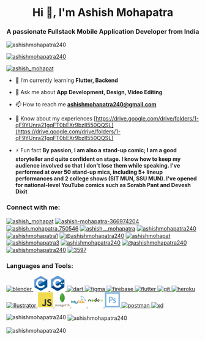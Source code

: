 <h1 align="center">Hi 👋, I'm Ashish Mohapatra</h1>
<h3 align="center">A passionate Fullstack Mobile Application Developer from India</h3>

<p align="left"> <img src="https://komarev.com/ghpvc/?username=ashishmohapatra240&label=Profile%20views&color=0e75b6&style=flat" alt="ashishmohapatra240" /> </p>

<p align="left"> <a href="https://github.com/ryo-ma/github-profile-trophy"><img src="https://github-profile-trophy.vercel.app/?username=ashishmohapatra240" alt="ashishmohapatra240" /></a> </p>

<p align="left"> <a href="https://twitter.com/ashish_mohapat" target="blank"><img src="https://img.shields.io/twitter/follow/ashish_mohapat?logo=twitter&style=for-the-badge" alt="ashish_mohapat" /></a> </p>

- 🌱 I’m currently learning **Flutter, Backend**

- 💬 Ask me about **App Development, Design, Video Editing**

- 📫 How to reach me **ashishmohapatra240@gmail.com**

- 📄 Know about my experiences [https://drive.google.com/drive/folders/1-qF9YUnra21gqFT0bEXr9bzIl550QQSL](https://drive.google.com/drive/folders/1-qF9YUnra21gqFT0bEXr9bzIl550QQSL)

- ⚡ Fun fact **By passion, I am also a stand-up comic; I am a good storyteller and quite confident on stage. I know how to keep my audience involved so that I don't lose them while speaking. I've performed at over 50 stand-up mics, including 5+ lineup performances and 2 college shows (SIT MUN, SSU MUN). I've opened for national-level YouTube comics such as Sorabh Pant and Devesh Dixit**

<h3 align="left">Connect with me:</h3>
<p align="left">
<a href="https://twitter.com/ashish_mohapat" target="blank"><img align="center" src="https://raw.githubusercontent.com/rahuldkjain/github-profile-readme-generator/master/src/images/icons/Social/twitter.svg" alt="ashish_mohapat" height="30" width="40" /></a>
<a href="https://linkedin.com/in/ashish-mohapatra-366974204" target="blank"><img align="center" src="https://raw.githubusercontent.com/rahuldkjain/github-profile-readme-generator/master/src/images/icons/Social/linked-in-alt.svg" alt="ashish-mohapatra-366974204" height="30" width="40" /></a>
<a href="https://fb.com/ashish.mohapatra.750546" target="blank"><img align="center" src="https://raw.githubusercontent.com/rahuldkjain/github-profile-readme-generator/master/src/images/icons/Social/facebook.svg" alt="ashish.mohapatra.750546" height="30" width="40" /></a>
<a href="https://instagram.com/ashish._.mohapatra" target="blank"><img align="center" src="https://raw.githubusercontent.com/rahuldkjain/github-profile-readme-generator/master/src/images/icons/Social/instagram.svg" alt="ashish._.mohapatra" height="30" width="40" /></a>
<a href="https://dribbble.com/ashishmohapatra240" target="blank"><img align="center" src="https://raw.githubusercontent.com/rahuldkjain/github-profile-readme-generator/master/src/images/icons/Social/dribbble.svg" alt="ashishmohapatra240" height="30" width="40" /></a>
<a href="https://www.behance.net/ashishmohapatra1" target="blank"><img align="center" src="https://raw.githubusercontent.com/rahuldkjain/github-profile-readme-generator/master/src/images/icons/Social/behance.svg" alt="ashishmohapatra1" height="30" width="40" /></a>
<a href="https://medium.com/@ashishmohapatra240" target="blank"><img align="center" src="https://raw.githubusercontent.com/rahuldkjain/github-profile-readme-generator/master/src/images/icons/Social/medium.svg" alt="@ashishmohapatra240" height="30" width="40" /></a>
<a href="https://www.codechef.com/users/ashishmohapat" target="blank"><img align="center" src="https://cdn.jsdelivr.net/npm/simple-icons@3.1.0/icons/codechef.svg" alt="ashishmohapat" height="30" width="40" /></a>
<a href="https://www.hackerrank.com/ashishmohapatra3" target="blank"><img align="center" src="https://raw.githubusercontent.com/rahuldkjain/github-profile-readme-generator/master/src/images/icons/Social/hackerrank.svg" alt="ashishmohapatra3" height="30" width="40" /></a>
<a href="https://www.leetcode.com/ashishmohapatra240" target="blank"><img align="center" src="https://raw.githubusercontent.com/rahuldkjain/github-profile-readme-generator/master/src/images/icons/Social/leet-code.svg" alt="ashishmohapatra240" height="30" width="40" /></a>
<a href="https://www.hackerearth.com/@ashishmohapatra240" target="blank"><img align="center" src="https://raw.githubusercontent.com/rahuldkjain/github-profile-readme-generator/master/src/images/icons/Social/hackerearth.svg" alt="@ashishmohapatra240" height="30" width="40" /></a>
<a href="https://auth.geeksforgeeks.org/user/ashishmohapatra240" target="blank"><img align="center" src="https://raw.githubusercontent.com/rahuldkjain/github-profile-readme-generator/master/src/images/icons/Social/geeks-for-geeks.svg" alt="ashishmohapatra240" height="30" width="40" /></a>
<a href="https://discord.gg/3597" target="blank"><img align="center" src="https://raw.githubusercontent.com/rahuldkjain/github-profile-readme-generator/master/src/images/icons/Social/discord.svg" alt="3597" height="30" width="40" /></a>
</p>

<h3 align="left">Languages and Tools:</h3>
<p align="left"> <a href="https://www.blender.org/" target="_blank" rel="noreferrer"> <img src="https://download.blender.org/branding/community/blender_community_badge_white.svg" alt="blender" width="40" height="40"/> </a> <a href="https://www.cprogramming.com/" target="_blank" rel="noreferrer"> <img src="https://raw.githubusercontent.com/devicons/devicon/master/icons/c/c-original.svg" alt="c" width="40" height="40"/> </a> <a href="https://www.w3schools.com/cpp/" target="_blank" rel="noreferrer"> <img src="https://raw.githubusercontent.com/devicons/devicon/master/icons/cplusplus/cplusplus-original.svg" alt="cplusplus" width="40" height="40"/> </a> <a href="https://dart.dev" target="_blank" rel="noreferrer"> <img src="https://www.vectorlogo.zone/logos/dartlang/dartlang-icon.svg" alt="dart" width="40" height="40"/> </a> <a href="https://www.figma.com/" target="_blank" rel="noreferrer"> <img src="https://www.vectorlogo.zone/logos/figma/figma-icon.svg" alt="figma" width="40" height="40"/> </a> <a href="https://firebase.google.com/" target="_blank" rel="noreferrer"> <img src="https://www.vectorlogo.zone/logos/firebase/firebase-icon.svg" alt="firebase" width="40" height="40"/> </a> <a href="https://flutter.dev" target="_blank" rel="noreferrer"> <img src="https://www.vectorlogo.zone/logos/flutterio/flutterio-icon.svg" alt="flutter" width="40" height="40"/> </a> <a href="https://git-scm.com/" target="_blank" rel="noreferrer"> <img src="https://www.vectorlogo.zone/logos/git-scm/git-scm-icon.svg" alt="git" width="40" height="40"/> </a> <a href="https://heroku.com" target="_blank" rel="noreferrer"> <img src="https://www.vectorlogo.zone/logos/heroku/heroku-icon.svg" alt="heroku" width="40" height="40"/> </a> <a href="https://www.adobe.com/in/products/illustrator.html" target="_blank" rel="noreferrer"> <img src="https://www.vectorlogo.zone/logos/adobe_illustrator/adobe_illustrator-icon.svg" alt="illustrator" width="40" height="40"/> </a> <a href="https://developer.mozilla.org/en-US/docs/Web/JavaScript" target="_blank" rel="noreferrer"> <img src="https://raw.githubusercontent.com/devicons/devicon/master/icons/javascript/javascript-original.svg" alt="javascript" width="40" height="40"/> </a> <a href="https://www.mongodb.com/" target="_blank" rel="noreferrer"> <img src="https://raw.githubusercontent.com/devicons/devicon/master/icons/mongodb/mongodb-original-wordmark.svg" alt="mongodb" width="40" height="40"/> </a> <a href="https://www.mysql.com/" target="_blank" rel="noreferrer"> <img src="https://raw.githubusercontent.com/devicons/devicon/master/icons/mysql/mysql-original-wordmark.svg" alt="mysql" width="40" height="40"/> </a> <a href="https://nodejs.org" target="_blank" rel="noreferrer"> <img src="https://raw.githubusercontent.com/devicons/devicon/master/icons/nodejs/nodejs-original-wordmark.svg" alt="nodejs" width="40" height="40"/> </a> <a href="https://www.photoshop.com/en" target="_blank" rel="noreferrer"> <img src="https://raw.githubusercontent.com/devicons/devicon/master/icons/photoshop/photoshop-line.svg" alt="photoshop" width="40" height="40"/> </a> <a href="https://postman.com" target="_blank" rel="noreferrer"> <img src="https://www.vectorlogo.zone/logos/getpostman/getpostman-icon.svg" alt="postman" width="40" height="40"/> </a> <a href="https://www.adobe.com/products/xd.html" target="_blank" rel="noreferrer"> <img src="https://cdn.worldvectorlogo.com/logos/adobe-xd.svg" alt="xd" width="40" height="40"/> </a> </p>

<p><img align="left" src="https://github-readme-stats.vercel.app/api/top-langs?username=ashishmohapatra240&show_icons=true&locale=en&layout=compact" alt="ashishmohapatra240" /></p>

<p>&nbsp;<img align="center" src="https://github-readme-stats.vercel.app/api?username=ashishmohapatra240&show_icons=true&locale=en" alt="ashishmohapatra240" /></p>

<p><img align="center" src="https://github-readme-streak-stats.herokuapp.com/?user=ashishmohapatra240&" alt="ashishmohapatra240" /></p>

